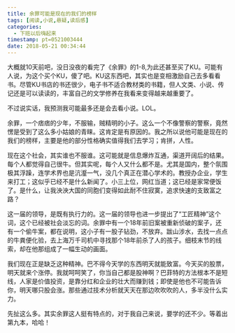 ```yaml
---
title: 余罪可能是现在的我们的榜样
tags: [阅读,小说,悬疑,读后感]
categories:
  - 下班以后嗨起来
timestamp: pt=0521003444
date: 2018-05-21 00:34:44
---
```

大概就10天前吧，没日没夜的看完了《余罪》的1-8,为此还甚至买了KU。可能有人说，为这个买个KU，傻了吧。KU这东西吧，其实也是变相激励自己去多看看书。尽管KU书店的书还很少，电子书不适合教材类的书籍，但人文类、小说、传记还是可以读读的，丰富自己的文学修养在我看来变得越来越重要了。<!--more-->

不过说实话，我预测我可能最多还是会去看小说。LOL。

余罪，一个痞痞的少年，不服输，贼精明的小子。这么一个不像警察的警察，竟然愣是受到了这么多小姑娘的青睐。这肯定是有原因的。我之所以说他可能是现在的我们的榜样，主要是他的部分性格确实值得我们去学习；肯拼，人性。

现在这个社会，其实谁也不服谁。这可能就是信息爆炸互通，渠道开阔后的结果。每个人都觉得自己很牛。但其实呢，每个人又什么都不是。尤其是国内，整个氛围极其浮躁，连学术界也是沆瀣一气，没几个真正在潜心学术的。教授办企业，学生来打工；这似乎已经不是什么新闻了。小三上位，网红当道；这已经是家常便饭了。是什么，让我泱泱大国的同胞们变得如此耐不住寂寞，追求快速的支致富之路？

这一届的领导，是既有执行力的。这一届的领导也进一步提出了“工匠精神”这个词，这个已经被社会淡忘的词。余罪中有一个18年前旧案被重新侦破的案子，还有一个偷牛案，都在说明，这小子有一股子钻劲，不放弃。跋山涉水，去找一点点的牛粪便化验，去上海万千司机中寻找那个18年前杀了人的孩子。细枝末节的线索，却在他那组成了一幅生动的画面。

我们现在正是缺乏这种精神。巴不得今天学的东西明天就能致富。今天买的股票，明天就来个涨停。我就呵呵笑了，你当自己都是股神啊？巴菲特的方法根本不是短线，人家是价值投资，是靠分红和企业的壮大而赚到钱；即使是他也不可能告诉你，明天哪只股会涨。那些通过技术分析就天天在那边吹吹吹的人，多半没什么实力。

先扯这么多。其实余罪这人挺有特点的，对于我自己来说，要学的还不少。等着出第九本，哈哈！